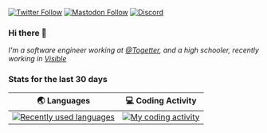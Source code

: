 [![Twitter Follow](https://img.shields.io/twitter/follow/TheGodOfNeet?style=social)](https://twitter.com/TheGodOfNeet)
[![Mastodon Follow](https://img.shields.io/mastodon/follow/76721?domain=https%3A%2F%2Fmastodon.social&style=social)](https://mastodon.social/@neet)
[![Discord](https://img.shields.io/discord/443502244734828556.svg?label=&logo=discord&logoColor=ffffff&color=7389D8&labelColor=6A7EC2)](https://discord.gg/QXwXWtx)

### Hi there 👋

_I'm a software engineer working at [@Togetter](https://github.com/togetter), and a high schooler, recently working in [Visible](https://github.com/visible/visible)_

### Stats for the last 30 days

<div align="center">
  <table border="0" cellspacing="0" cellpadding="0">
    <thead>
      <tr>
        <th>
          <strong>🌏 Languages</strong>
        </th>
        <th>
          <strong>💻 Coding Activity</strong>
        </th>
      </tr>
    </thead>
    <tbody>
      <tr>
        <td>
          <a href="https://wakatime.com/@Ryo">
            <img src="https://wakatime.com/share/@Ryo/d496b147-8440-48de-860d-afb83a8aebb5.png" alt="Recently used languages" />
          </a>
        </td>
        <td>
          <a href="https://wakatime.com/@Ryo">
            <img src="https://wakatime.com/share/@Ryo/93b3e530-f53b-4c38-97f9-df75b9b318d2.png" alt="My coding activity" />
          </a>
        </td>
      </tr>
    </tbody>
  </table>
</div>
